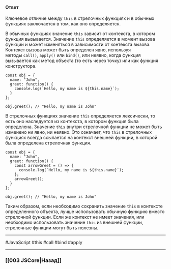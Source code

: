 #### Ответ

Ключевое отличие между `this` в стрелочных функциях и в обычных функциях заключается в том, как оно определяется.

В обычных функциях значение `this` зависит от контекста, в котором функция вызывается. Значение `this` определяется в момент вызова функции и может изменяться в зависимости от контекста вызова. Контекст вызова может быть определен явно, используя методы `call()`, `apply()` или `bind()`, или неявно, когда функция вызывается как метод объекта (то есть через точку) или как функция конструктора.

```
const obj = {
  name: "John",
  greet: function() {
    console.log(`Hello, my name is ${this.name}`);
  }
};

obj.greet(); // "Hello, my name is John"
```

В стрелочных функциях значение `this` определяется лексически, то есть оно наследуется из контекста, в котором функция была определена. Значение `this` внутри стрелочной функции не может быть изменено ни явно, ни неявно. Это означает, что `this` в стрелочных функциях всегда ссылается на контекст внешней функции, в которой была определена стрелочная функция.

```
const obj = {
  name: "John",
  greet: function() {
    const arrowGreet = () => {
      console.log(`Hello, my name is ${this.name}`);
    };
    arrowGreet();
  }
};

obj.greet(); // "Hello, my name is John"
```

Таким образом, если необходимо сохранить значение `this` в контексте определенного объекта, лучше использовать обычную функцию вместо стрелочной функции. Если же контекст не имеет значения, или необходимо использовать значение `this` из внешней функции, стрелочные функции могут быть полезны.

___
 #JavaScript #this #call #bind #apply

___

### [[003 JSCore|Назад]]